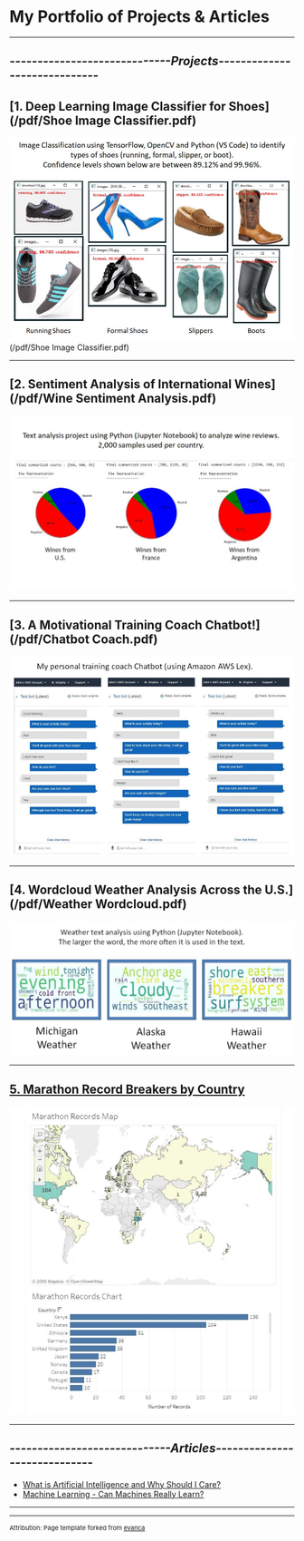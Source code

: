 # **My Portfolio of Projects & Articles**

---

## *-----------------------------Projects-----------------------------*

## [1. Deep Learning Image Classifier for Shoes](/pdf/Shoe Image Classifier.pdf)
<img src="images/ShoeImageClassifier.JPG?raw=true"/>(/pdf/Shoe Image Classifier.pdf)

---
## [2. Sentiment Analysis of International Wines](/pdf/Wine Sentiment Analysis.pdf)
<img src="images/WineReviews.JPG?raw=true"/>

---
## [3. A Motivational Training Coach Chatbot!](/pdf/Chatbot Coach.pdf)
<img src="images/ChatbotCoach.JPG?raw=true"/>

---
## [4. Wordcloud Weather Analysis Across the U.S.](/pdf/Weather Wordcloud.pdf)
<img src="images/WeatherWordcloud.JPG?raw=true"/>

---
## [5. Marathon Record Breakers by Country](https://public.tableau.com/profile/john.dennis#!/vizhome/MarathonRecordsbyCountry/MarathonRecordsbyCountry)
<img src="images/MarathonRecords.JPG?raw=true"/>

---
## *-----------------------------Articles-----------------------------*

- [What is Artificial Intelligence and Why Should I Care?](https://www.linkedin.com/pulse/what-artificial-intelligence-why-should-i-care-john-dennis/)
- [Machine Learning - Can Machines Really Learn?](https://www.linkedin.com/pulse/machine-learning-can-machines-really-learn-john-dennis/)


---




---
<p style="font-size:11px">Attribution:  Page template forked from <a href="https://github.com/evanca/quick-portfolio">evanca</a></p>
<!-- Remove above link if you don't want to attribute -->
